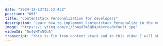 ```yaml
---
date: "2024-12-13T15:53:45Z"
position: "003"
title: "Contentstack Personalization for developers"
description: "Learn how to implement Contentstack Personalize in the most minimal way possible. This video dives into the base setup, creating experiences, setting up attributes and writing the code that makes it all work in Next.js.\n\nLearn more in our academy: https://contentstack.com/academy\nTalk to us on Discord: https://community.contentstack.com/\nTry Contentstack for free: https://www.contentstack.com/try-for-free"
image: "https://i.ytimg.com/vi/5o4yHTm5QbA/maxresdefault.jpg"
videoId: "5o4yHTm5QbA"
transcript: "this is Tim from content stack and in this video I will show you the simplest way to connect content stack to your next4 app and use personalization and so for extra sugar I've also added in live preview so you have the whole [Music] thing I kind of assume that you understand the glossery of personalization at content stack and so if you look at my screen here I'm here at the Academy course for personalization so it's like you know what our experiences what our attributes what our audiences those kind of things and so generally content Stacks personalization is Rule based therefore you put something into the front end to the API and it gets you back the variant of personalization that you want like the variant of content um you don't really have to do the course right now you can still watch this video and be like oh that's cool but then I would urge you to actually do go there and learn so if we look at my stacks here right as you can see the left side here now there's a personalization icon and so I've created a personalization project that is then connected to my personal like my project stack here that does some personalization and so let's just go over the setup that I have and then based on that I'll show you the website and then we dive into the code all right so um personalization in content stack has experiences so you can do different ones like if I do a new one you can do like a segmented like you are this type of person or you click this button so you'll see this content or a test where we can serve you different things and then when people click on stuff we send events to you know personalization it's either events or conversions if people actually like fill out a form or whatever and then you can choose which version wins and that's what you'll show so I will not do an a test right now we'll keep it more simple so we're starting with normal segmented personalization so my experience here is are you a marketer or a developer when you come onto my website and so oh you can see there's already some analytics because I've been you know trying this stuff out and so as you can see the configuration I have three different variants here in my experience and so you're either a marketer or developer or both we have some unicorns here and so you can see that this the ID zero for marketer is actually a marketer audience so what are audiences well let's go here these are my audiences right so you're a marketing developer or a marketer or a developer so let's go to marketer here and so for example here I've set marketer and you are one you fit in this audience if there's an attribute that you love personalization set to True we'll talk about attributes in a second for developers is probably doesn't read documentation but only looks at like code samples is true or and this is the interesting one if a query par parameter for Persona as unicorn is said then you fall into the marketing developer and actually there's a bunch of different ones that we give you out of the box and so those are attributes based you know you you have these attributes and because of those you fit somewhere in an audience so your operating system could be windows or your country could be France or you can have a few custom ones so let's go and talk about these custom attributes right so I just created a marketer key loves personalization and kind of that's it right so you kind of say this is now an attribute that I can use elsewhere and so this lost personalization is actually used here if love personalization is true then you match the marketer audience all right this is my base I also have set up a few like when you click on a button there's an event being sent this you can later on use for ab test but we don't go in that too deep right now so let's go to my stack so in my stack here um if you go to the settings there's now a variance Tab and feel free to ignore the EAB test here because I've been fiddling around and you see it's unlinked so this is not even linked to the personalized project because the interesting thing here is you don't have to have personalized to do variants different variants of content in content stack you can have your own personalization engine and Link that to showing different variants that's a bit too far for this video but let let's have a look at my marketing developer that's actually connect Ed to personalize right and so you have these different variants in here so you're both you marketing developer you're marketer or a developer and it's linked to my page type so I have a content type for Pages very simple so when we now go to this page here you can see there is now a new drop down here for entries and then you have different variants you can select right this is my marketer or developer experience that we have selected in personalize and then you say well let's have a look at the marketer version right and now you can see the title is different so it has actually is like a variant field and so you always get the base and then you over over overwrite something specifically for that field and you actually have some personalization going on here in live preview and you can see um for example if I now go to my developer you see there's some different overwrites here I look at this one and there it goes so it loads the base one it looks at where my entry is and then it just adds that in the live preview you see hey this is my developer page and so here you can just edit your different variants hit publish like you can see if I do the base one and I hit publish you can actually select which variant you want to publish as well all right so now with that out of the way let's have a look at the website so let me just hard refresh it for you and zoom it in a little bit all right so I added a bunch of debug information here for you for you know the developers amongst us you can see this is my base variant and I also have like these little edit buttons because um live preview and editing everything is turned on so let's first do this query parameter because that's the easiest one right so when I do per oh Persona equals unicorn so you see it directly personalized which means what we do is based on query string we send um this in a header to the system and so content stack returns to you you know this variant of this entry and that happen server side and that's why this is so fast and so basically this is personalize this is just the the prefix zero is experience zero which is I'll show you quickly I know there's a bunch of talking here because I have to take you through this Stu so um oh yeah we have to be here so you see experience short ID zero and then here it says two so when we go in here you'll see two which is both which is marketing developer which is the Unicorn so this is basically what it's sending to our API and returning in so you can see how we sent that actually and we look at the network and we go with our entry Fetch and we we go to the headers and scroll all the way down you'll see here this is what it's sending for what it wants to get back as a variant and so that's when you see this so now when I set like now we did it with the query parameter right but you can also set an attribute in code so when I hit marketer here it's setting the marketer personalization and you see now that it goes to experience zero um and then variant zero which is zero for marketer and that is of course a similar thing and so when I set it for developer you see now it says id4 which is four the fact that this has now a four as an ID is just because I've been adding a few in different like different ones here like you can actually make a draft again edit this and add variants and then the IDS will just keep going up and so now it's showing you that one and I can also reset all of them and then be back here and so um a bunch of different things are flying about because I just showed you that we actually have some analytics um the thing is it only sends one analytics call per day per person so it's a real count so these are not like um I went to this experience 66 times no it's just oh I just click developer first so that's what you're seeing now if you now go to this site and then go as a marketer I'll see different stuff here all right so let's go and have a look at some of this code shall we CU it's you know what it's not that crazy so this is just just a normal next 14 outof the box project um and let's go um so to get started with personalization we need a middleware and so what this thing is doing a middleware runs every time you you know load the page and so what we do every time you load the page and and so when it's not any of these things it will actually grab your project uid for your personalization project and it gets the a URL for your region so in my case it's Europe right so I have EU personalized Edge content stack and so you basically set your URL and it initializes personalize and you see it grabs the request because a middleware sits in between you you go for a request then it goes to the middleware and then you you know go to the response and so we sit in the request and we do a few things so from that request it grabs what it needs it finds the specific variant parameters which is this one right right now it's experience zero but no personalization when I click this it's experience zero with the first personalization variant that's what this thing gets and then what it does in this case it's parsing that URL and sets a query parameter for that variant param so essentially it just adds some sort of personalization variable here with this attached and that will actually then be used to query content stack and we do it this way because then these URL gets cached so it's super super fast on the CDN and after that we actually rewrite it back to not have that short param again so we don't see that in the front end and so this is like a little trick for super fast caching and um to keep state for each page load of what that variant is and then what it does is it adds the personalization stay to the response this is a very simple function that literally just adds two cookies and we can have a look at those if you want we can go to application cookies and so first it's your unique user ID of me as a visitor here and then it has this right it shows okay what is active right now well it's experience zero variant zero and then so the experience is the first one and then the active you know one that's zero so when I go to marketer now oh that's the zero one already let's do developer and then we look at these cookies you see it's number four so it stores this and so every time it sets this so you know browsers and front and sdks and whatever can do stuff with this and show you different things all right so that's the base so then I have my content stack file in my lib here I create my stack you should notice if you have watched this before this kind of things then I'm initializing my live preview that's also not really for this for this video but then here I add a few things so I'm actually creating a context and in a production project this won't just be living here you make a lovely file and you do everything right I just wanted to have like one file to do all the magic for you so you can see it that's what this simple project is about so I'm initializing personalization and I'm creating a react context which means if you grab the personalized context now it's basically um set up once and you you don't you don't have to touch it again and you can just import to create context you get the instance of personalizing you can do a bunch of functions and then when I get my page when I query it if there's this variant parameter I'm doing something to that this variant allias makes it from this to this and that is then sent to my query to the content stack SDK as give me this variant please and that's all the is to it so when we go to our page without looking at all the extra stuff uh you know here's just the get page to get your page and it sets it there's this little extra thing that it needs from the URL next to get my variant param which is this one right and so it just grabs the search parameters and grabs which one that is and now it's saved right and that we can send to the get page and it Returns the right variant if you don't send this it just doesn't send you a variant it's just a base variant and here is my personalized inst in instance with the used context because there's a few extra things we can actually be doing here right use effect which like when the page renders on page ready we do some stuff so this is for um visual editing don't look at that now but we're actually sending an impression because we want to get information in personalization dashboard about what are we looking at right now and so this zero here is again the same as this zero which is basically my um experience right and so the fact that this experience is triggered it now can you know do some analytics which is what we were looking at here before which currently is not much but if this runs for longer it will um and so that's like the basic thing here because because of the query string parameter and so basically this thing that's sent in the headers it can show the right stuff so when it's developer it shows you this one when it's marketer it shows you marketers when it's nothing shows you nothing and this is just the change of header that goes to the API and so there is extra stuff because you see me click these buttons right so what we can do is we can set these attributes and then just reload the page and if it's custom attributes it will always remember that you clicked on those so when I click marketer now and I just go back to the page it is still marketer because it remembered this and that's because it's a custom attribute that we send and so I just made one little button if you look at the page here for the type marketer right so for marketer um I'm getting my personalized context again so I can do some stuff based on personalization so if it's marketer my attribute will be marketer is true developer is false and those attributes live here right so this is my attribute uh marketer is true developer is false that's what we're looking at here and you see also see an event man let's let's look at that in a second and so here we actually say personalize set and the personalization attribute for marketer right so we have if we look at marketer it's sending marketer true developer false in this set and after that we also trigger an event and that event in this case is the I click the marketer button right now I'm not doing anything with these events but if you have an AB test and you're sending these events based on that you can actually look at oh this one is more popular let me just say this one is winning this is not for this video and after that I just literally refresh the page because this is a very simple demo of course you don't do this normally um but that's kind of it so when I now hit marketer it will just refresh as marketer because we set this attribute and I can actually show you probably when I say let's see if I can do preserve the log we refresh clean everything out let's say we go to developer now so you can see a few things that happened before it refreshes the page right so you can see user attributes and so when we look at the payload here it actually says developer true marketer false and then there's also I think there's an event uh I think we should have this one and so I'm also sending this CTA developer event and that's what we saw here trigger event because I clicked on developer right so it's sending that event and so when we have a look here at my events it's sending the CTA developer event so right now we don't have an IA so it doesn't do much but it's that's basically how easy this stuff is right it it it kind of feels like if you implement Google analytics you're sending stuff as well right so when I click a button I'm setting an attribute or I'm triggering an event or stuff like that and so um there you have it you can see this is is clearly a super simple project but with this in mind you can do a bunch of really cool things and it's rule based right now and so it's quite different than I'm personally used to because I've worked at other companies at build personalization before um but because of that it's so simple because it's all server side you send something into it and it shows you back a ver a version of whatever page you have and that makes it simple for developers because I literally just implemented this in a few lines it's not too crazy so anyways thank you so much for watching um if you want to learn more or talk talk to me directly or have some feedback whatever join our Discord link is in the description of this video and um speak to you soon cheers"
---
```


